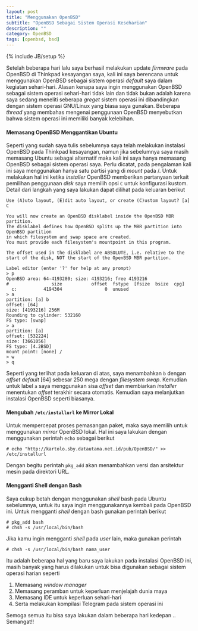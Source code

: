 ```yaml
---
layout: post
title: "Menggunakan OpenBSD"
subtitle: "OpenBSD Sebagai Sistem Operasi Keseharian"
description: ""
category: OpenBSD
tags: [openbsd, bsd]
---
```

{% include JB/setup %}

Setelah beberapa hari lalu saya berhasil melakukan update _firmware_ pada OpenBSD di Thinkpad kesayangan saya, kali ini saya berencana untuk menggunakan OpenBSD sebagai sistem operasi _default_ saya dalam kegiatan sehari-hari. Alasan kenapa saya ingin menggunakan OpenBSD sebagai sistem operasi sehari-hari tidak lain dan tidak bukan adalah karena saya sedang meneliti seberapa _greget_ sistem operasi ini dibandingkan dengan sistem operasi GNU/Linux yang biasa saya gunakan. Beberapa _thread_ yang membahas mengenai penggunaan OpenBSD menyebutkan bahwa sistem operasi ini memiliki banyak kelebihan.

#### Memasang OpenBSD Menggantikan Ubuntu
Seperti yang sudah saya tulis sebelumnya saya telah melakukan instalasi OpenBSD pada Thinkpad kesayangan, namun jika sebelumnya saya masih memasang Ubuntu sebagai alternatif maka kali ini saya hanya memasang OpenBSD sebagai sistem operasi saya. Perlu dicatat, pada pengalaman kali ini saya menggunakan hanya satu partisi yang di _mount_ pada /. Untuk melakukan hal ini ketika _installer_ OpenBSD memberikan pertanyaan terkait pemilihan penggunaan _disk_ saya memilih opsi `C` untuk konfigurasi kustom. Detail dari langkah yang saya lakukan dapat dilihat pada keluaran berikut

```
Use (A)uto layout, (E)dit auto layout, or create (C)ustom layout? [a] C

You will now create an OpenBSD disklabel inside the OpenBSD MBR partition.
The disklabel defines how OpenBSD splits up the MBR partition into OpenBSD partition
in which filesystem and swap space are created. 
You must provide each filesystem's mountpoint in this program.

The offset used in the disklabel are ABSOLUTE, i.e. relative to the
start of the disk, NOT the start of the OpenBSD MBR partition.

Label editor (enter '?' for help at any prompt)
> p
OpenBSD area: 64-4193280; size: 4193216; free 4193216
#                size           offset  fstype  [fsize  bsize  cpg]
  c:          4194304                0  unused 
> a
partition: [a] b
offset: [64]
size: [4193216] 256M
Rounding to cylinder: 532160
FS type: [swap]
> a
partition: [a]
offset: [532224]
size: [3661056]
FS type: [4.2BSD]
mount point: [none] /
> w
> q
```

Seperti yang terlihat pada keluaran di atas, saya menambahkan `b` dengan _offset default_ [64] sebesar 250 mega dengan _filesystem swap_. Kemudian untuk label `a` saya menggunakan sisa _offset_ dan membiarkan _installer_ menentukan _offset_ terakhir secara otomatis. Kemudian saya melanjutkan instalasi OpenBSD seperti biasanya.


#### Mengubah `/etc/installurl` ke Mirror Lokal
Untuk mempercepat proses pemasangan paket, maka saya memilih untuk menggunakan _mirror_ OpenBSD lokal. Hal ini saya lakukan dengan menggunakan perintah  `echo` sebagai berikut

```
# echo "http://kartolo.sby.datautama.net.id/pub/OpenBSD/" >> /etc/installurl
```

Dengan begitu perintah `pkg_add` akan menambahkan versi dan arsitektur mesin pada direktori URL.


#### Mengganti Shell dengan Bash
Saya cukup betah dengan menggunakan _shell_ bash pada Ubuntu sebelumnya, untuk itu saya ingin menggunakannya kembali pada OpenBSD ini. Untuk mengganti _shell_ dengan bash gunakan perintah berikut

```
# pkg_add bash
# chsh -s /usr/local/bin/bash
```

Jika kamu ingin mengganti _shell_ pada _user_ lain, maka gunakan perintah

```
# chsh -s /usr/local/bin/bash nama_user
```

Itu adalah beberapa hal yang baru saya lakukan pada instalasi OpenBSD ini, masih banyak yang harus dilakukan untuk bisa digunakan sebagai sistem operasi harian seperti

1. Memasang _window manager_    
2. Memasang peramban untuk keperluan menjelajah dunia maya  
3. Memasang IDE untuk keperluan sehari-hari  
4. Serta melakukan kompilasi Telegram pada sistem operasi ini  

Semoga semua itu bisa saya lakukan dalam beberapa hari kedepan .. Semangat!!